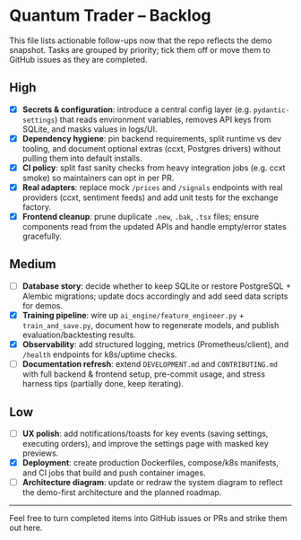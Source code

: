# Quantum Trader – Backlog

This file lists actionable follow-ups now that the repo reflects the demo snapshot. Tasks are grouped
by priority; tick them off or move them to GitHub issues as they are completed.

## High
- [x] **Secrets & configuration**: introduce a central config layer (e.g. `pydantic-settings`) that
      reads environment variables, removes API keys from SQLite, and masks values in logs/UI.
- [x] **Dependency hygiene**: pin backend requirements, split runtime vs dev tooling, and document
      optional extras (ccxt, Postgres drivers) without pulling them into default installs.
- [x] **CI policy**: split fast sanity checks from heavy integration jobs (e.g. ccxt smoke) so
      maintainers can opt in per PR.
- [x] **Real adapters**: replace mock `/prices` and `/signals` endpoints with real providers (ccxt,
      sentiment feeds) and add unit tests for the exchange factory.
- [x] **Frontend cleanup**: prune duplicate `.new`, `.bak`, `.tsx` files; ensure components read from
      the updated APIs and handle empty/error states gracefully.

## Medium
- [ ] **Database story**: decide whether to keep SQLite or restore PostgreSQL + Alembic migrations;
      update docs accordingly and add seed data scripts for demos.
- [x] **Training pipeline**: wire up `ai_engine/feature_engineer.py` + `train_and_save.py`, document
      how to regenerate models, and publish evaluation/backtesting results.
- [x] **Observability**: add structured logging, metrics (Prometheus/client), and `/health` endpoints
      for k8s/uptime checks.
- [ ] **Documentation refresh**: extend `DEVELOPMENT.md` and `CONTRIBUTING.md` with full backend &
      frontend setup, pre-commit usage, and stress harness tips (partially done, keep iterating).

## Low
- [ ] **UX polish**: add notifications/toasts for key events (saving settings, executing orders),
      and improve the settings page with masked key previews.
- [x] **Deployment**: create production Dockerfiles, compose/k8s manifests, and CI jobs that build
      and push container images.
- [ ] **Architecture diagram**: update or redraw the system diagram to reflect the demo-first
      architecture and the planned roadmap.

---

Feel free to turn completed items into GitHub issues or PRs and strike them out here.
